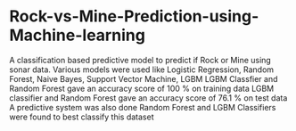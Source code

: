 # Rock-vs-Mine-Prediction-using-Machine-learning
A classification based predictive model to predict if Rock or Mine using sonar data.
Various models were used like Logistic Regression, Random Forest, Naive Bayes, Support Vector Machine, LGBM
LGBM Classfier and Random Forest gave an accuracy score of 100 % on training data
LGBM classifier and Random Forest gave an accuracy score of 76.1 % on test data
A predictive system was also done
Random Forest and LGBM Classifiers were found to best classify this dataset
